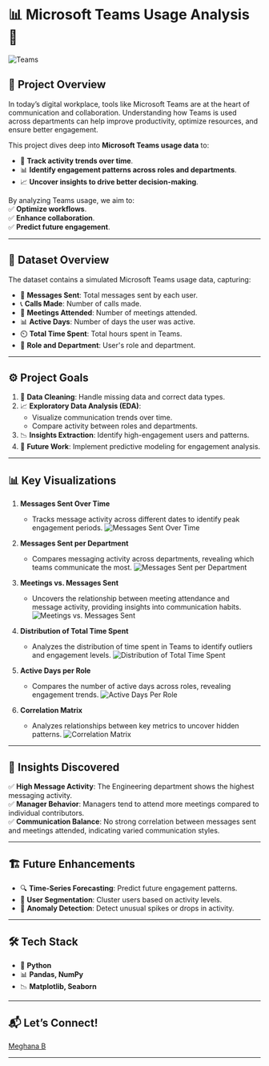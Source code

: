 
# 📊 Microsoft Teams Usage Analysis 🚀  

![Teams](https://github.com/mega-data-ai/microsoft_teams_usage_analysis/blob/main/Microsoft_Teams_Usage_Analysis.jpg)  

## 🌟 **Project Overview**  
In today’s digital workplace, tools like Microsoft Teams are at the heart of communication and collaboration. Understanding how Teams is used across departments can help improve productivity, optimize resources, and ensure better engagement.  

This project dives deep into **Microsoft Teams usage data** to:  
- 📅 **Track activity trends over time**.  
- 📊 **Identify engagement patterns across roles and departments**.  
- 📈 **Uncover insights to drive better decision-making**.  

By analyzing Teams usage, we aim to:  
✅ **Optimize workflows**.  
✅ **Enhance collaboration**.  
✅ **Predict future engagement**.  

---

## 📁 **Dataset Overview**  
The dataset contains a simulated Microsoft Teams usage data, capturing:  
- 📝 **Messages Sent**: Total messages sent by each user.  
- 📞 **Calls Made**: Number of calls made.  
- 📅 **Meetings Attended**: Number of meetings attended.  
- 📊 **Active Days**: Number of days the user was active.  
- ⏲️ **Total Time Spent**: Total hours spent in Teams.  
- 👥 **Role and Department**: User's role and department.  

---

## ⚙️ **Project Goals**  
1. 📌 **Data Cleaning**: Handle missing data and correct data types.  
2. 📈 **Exploratory Data Analysis (EDA)**:  
   - Visualize communication trends over time.  
   - Compare activity between roles and departments.  
3. 📉 **Insights Extraction**: Identify high-engagement users and patterns.  
4. 🔮 **Future Work**: Implement predictive modeling for engagement analysis.  

---

## 📊 **Key Visualizations**  

1. **Messages Sent Over Time**  
   - Tracks message activity across different dates to identify peak engagement periods.
      ![Messages Sent Over Time](https://github.com/mega-data-ai/microsoft_teams_usage_analysis/blob/main/messages_sent_over_time.png)

2. **Messages Sent per Department**  
   - Compares messaging activity across departments, revealing which teams communicate the most.
      ![Messages Sent per Department](https://github.com/mega-data-ai/microsoft_teams_usage_analysis/blob/main/messages_sent_per_dept.png)

3. **Meetings vs. Messages Sent**  
   - Uncovers the relationship between meeting attendance and message activity, providing insights into communication habits.
      ![Meetings vs. Messages Sent](https://github.com/mega-data-ai/microsoft_teams_usage_analysis/blob/main/meetings_vs_messages_sent.png)

4. **Distribution of Total Time Spent**  
   - Analyzes the distribution of time spent in Teams to identify outliers and engagement levels.
      ![Distribution of Total Time Spent](https://github.com/mega-data-ai/microsoft_teams_usage_analysis/blob/main/distribution_of_messages_sent.png)

5. **Active Days per Role**  
   - Compares the number of active days across roles, revealing engagement trends.
     ![Active Days Per Role](https://github.com/mega-data-ai/microsoft_teams_usage_analysis/blob/main/active_days_per_role.png)

6. **Correlation Matrix**  
   - Analyzes relationships between key metrics to uncover hidden patterns.
      ![Correlation Matrix](https://github.com/mega-data-ai/microsoft_teams_usage_analysis/blob/main/correlation_matrix.png)

---

## 📌 **Insights Discovered**  

✅ **High Message Activity**: The Engineering department shows the highest messaging activity.  
✅ **Manager Behavior**: Managers tend to attend more meetings compared to individual contributors.  
✅ **Communication Balance**: No strong correlation between messages sent and meetings attended, indicating varied communication styles.  

---

## 🏗️ **Future Enhancements**  

- 🔍 **Time-Series Forecasting**: Predict future engagement patterns.  
- 🤖 **User Segmentation**: Cluster users based on activity levels.  
- 📡 **Anomaly Detection**: Detect unusual spikes or drops in activity.  

---

## 🛠️ **Tech Stack**  

- 🐍 **Python**  
- 📊 **Pandas, NumPy**  
- 📉 **Matplotlib, Seaborn**  

---

## 📬 **Let’s Connect!**  
[Meghana B](https://www.linkedin.com/in/bgem/)

---

